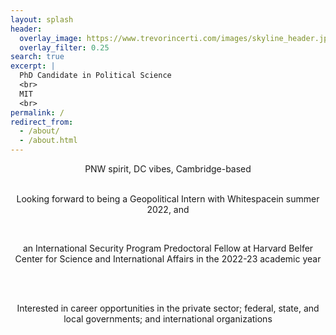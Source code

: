 ```yaml
---
layout: splash
header:
  overlay_image: https://www.trevorincerti.com/images/skyline_header.jpeg
  overlay_filter: 0.25
search: true
excerpt: |
  PhD Candidate in Political Science
  <br>
  MIT
  <br>
permalink: /
redirect_from: 
  - /about/
  - /about.html
---
```




<center>
PNW spirit, DC vibes, Cambridge-based

<br> 
<br> 

Looking forward to being a Geopolitical Intern with Whitespacein summer 2022, and 

<br>

an International Security Program Predoctoral Fellow at Harvard Belfer Center for Science and International Affairs in the 2022-23 academic year

<br> 
<br> 

Interested in career opportunities in the private sector; federal, state, and local governments; and international organizations

<center>
